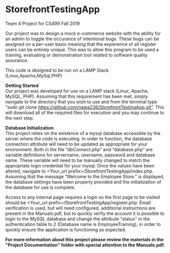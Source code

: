 # StorefrontTestingApp
Team 4 Project for CS499 Fall 2019

Our project was to design a mock e-commerce website with the ability for an admin to toggle the occurance of intentional bugs. These bugs can be assigned on a per-user basis meaning that the expierence of all register users can be entirely unique. This was to allow this program to be used a training, evaluating or demonstration tool related to software quality assurance.

This code is designed to be run on a LAMP Stack (Linux,Apache,MySql,PHP)

<b>Getting Started</b><br>
Our project was developed for use on a LAMP stack (Linux, Apache, MySQL, PHP). Assuming that this requirement has been met, simply navigate to the directory that you wish to use and from the terminal type “sudo git clone https://github.com/nawa236/StorefrontTestingApp.git”. This will download all of the required files for execution and you may continue to the next step.

<b>Database Initialization</b><br>
This project relies on the existence of a mysql database accessible by the server where the code is executing. In order to function, the database connection attribute will need to be updated as appropriate for your environment. Both in the file “dbConnect.php” and “database.php” are variable definitions for servername, username, password and database name. These variable will need to be manually changed to match the appropriate login credential for your mysql. Once the values have been altered, navigate to <Your_url prefix>/StorefrontTestingApp/index.php. Assuming that the message “Welcome to the Employee Store.” is displayed, the database settings have been properly provided and the initialization of the database for use is complete.

Access to any internal page requires a login so the first page to be visited should be  <Your_url prefix>/StorefrontTestingApp/register.php. Email verification is used, but will need configured, additional instructions are present in the Manuals.pdf, but to quickly verfiy the account it is possible to login to the MySQL database and change the attribute "status" in the authentication table to 2 (Database name is EmployeeTraining), in order to quickly ensure the application is functioning as expected.

<b>For more information about this project please review the materials in the "Project Documentation" folder with special attention to the Manuals.pdf.</b>
